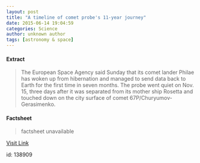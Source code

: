```yaml
---
layout: post
title: "A timeline of comet probe's 11-year journey"
date: 2015-06-14 19:04:59
categories: Science
author: unknown author
tags: [astronomy & space]
---
```



#### Extract
>The European Space Agency said Sunday that its comet lander Philae has woken up from hibernation and managed to send data back to Earth for the first time in seven months. The probe went quiet on Nov. 15, three days after it was separated from its mother ship Rosetta and touched down on the city surface of comet 67P/Churyumov-Gerasimenko.

#### Factsheet
>factsheet unavailable

[Visit Link](http://phys.org/news353513079.html)

id:  138909
